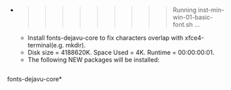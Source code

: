 * >>>>>>>>> Running inst-min-win-01-basic-font.sh ...
  * Install fonts-dejavu-core to fix characters overlap with xfce4-terminal(e.g. mkdir).
  * Disk size = 4188620K. Space Used = 4K. Runtime = 00:00:00:01.
  * The following NEW packages will be installed:
  ```bash
fonts-dejavu-core*
  ```
